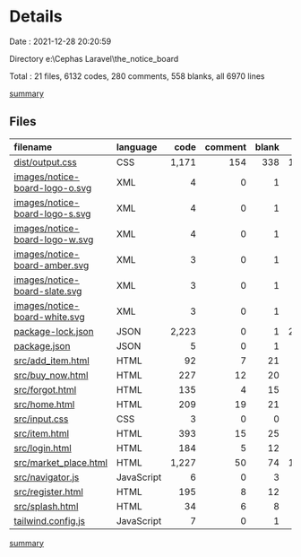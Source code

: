 # Details

Date : 2021-12-28 20:20:59

Directory e:\Cephas Laravel\the_notice_board

Total : 21 files, 6132 codes, 280 comments, 558 blanks, all 6970 lines

[summary](results.md)

## Files

| filename                                                          | language   |  code | comment | blank | total |
| :---------------------------------------------------------------- | :--------- | ----: | ------: | ----: | ----: |
| [dist/output.css](/dist/output.css)                               | CSS        | 1,171 |     154 |   338 | 1,663 |
| [images/notice-board-logo-o.svg](/images/notice-board-logo-o.svg) | XML        |     4 |       0 |     1 |     5 |
| [images/notice-board-logo-s.svg](/images/notice-board-logo-s.svg) | XML        |     4 |       0 |     1 |     5 |
| [images/notice-board-logo-w.svg](/images/notice-board-logo-w.svg) | XML        |     4 |       0 |     1 |     5 |
| [images/notice-board-amber.svg](/images/notice-board-amber.svg)   | XML        |     3 |       0 |     1 |     4 |
| [images/notice-board-slate.svg](/images/notice-board-slate.svg)   | XML        |     3 |       0 |     1 |     4 |
| [images/notice-board-white.svg](/images/notice-board-white.svg)   | XML        |     3 |       0 |     1 |     4 |
| [package-lock.json](/package-lock.json)                           | JSON       | 2,223 |       0 |     1 | 2,224 |
| [package.json](/package.json)                                     | JSON       |     5 |       0 |     1 |     6 |
| [src/add_item.html](/src/add_item.html)                           | HTML       |    92 |       7 |    21 |   120 |
| [src/buy_now.html](/src/buy_now.html)                             | HTML       |   227 |      12 |    20 |   259 |
| [src/forgot.html](/src/forgot.html)                               | HTML       |   135 |       4 |    15 |   154 |
| [src/home.html](/src/home.html)                                   | HTML       |   209 |      19 |    21 |   249 |
| [src/input.css](/src/input.css)                                   | CSS        |     3 |       0 |     0 |     3 |
| [src/item.html](/src/item.html)                                   | HTML       |   393 |      15 |    25 |   433 |
| [src/login.html](/src/login.html)                                 | HTML       |   184 |       5 |    12 |   201 |
| [src/market_place.html](/src/market_place.html)                   | HTML       | 1,227 |      50 |    74 | 1,351 |
| [src/navigator.js](/src/navigator.js)                             | JavaScript |     6 |       0 |     3 |     9 |
| [src/register.html](/src/register.html)                           | HTML       |   195 |       8 |    12 |   215 |
| [src/splash.html](/src/splash.html)                               | HTML       |    34 |       6 |     8 |    48 |
| [tailwind.config.js](/tailwind.config.js)                         | JavaScript |     7 |       0 |     1 |     8 |

[summary](results.md)
